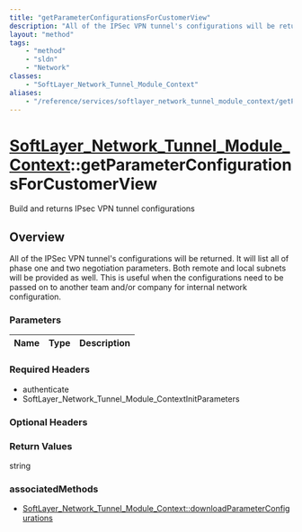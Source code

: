 ```yaml
---
title: "getParameterConfigurationsForCustomerView"
description: "All of the IPSec VPN tunnel's configurations will be returned.  It will list all of phase one and two negotiation parame... "
layout: "method"
tags:
    - "method"
    - "sldn"
    - "Network"
classes:
    - "SoftLayer_Network_Tunnel_Module_Context"
aliases:
    - "/reference/services/softlayer_network_tunnel_module_context/getParameterConfigurationsForCustomerView"
---
```

# [SoftLayer_Network_Tunnel_Module_Context](/reference/services/SoftLayer_Network_Tunnel_Module_Context)::getParameterConfigurationsForCustomerView

Build and returns IPsec VPN tunnel configurations


## Overview 
All of the IPSec VPN tunnel's configurations will be returned.  It will list all of phase one and two negotiation parameters.  Both remote and local subnets will be provided as well.  This is useful when the configurations need to be passed on to another team and/or company for internal network configuration. 

### Parameters 
|Name | Type | Description |
| --- | --- | --- |


### Required Headers
* authenticate
* SoftLayer_Network_Tunnel_Module_ContextInitParameters

### Optional Headers

### Return Values
string


### associatedMethods

*  [SoftLayer_Network_Tunnel_Module_Context::downloadParameterConfigurations](/reference/services/SoftLayer_Network_Tunnel_Module_Context/downloadParameterConfigurations )

